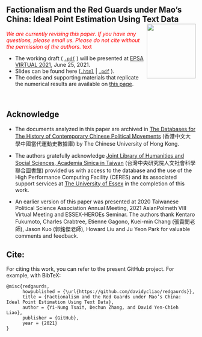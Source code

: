 
## Factionalism and the Red Guards under Mao’s China: Ideal Point Estimation Using Text Data <img src="https://avatars3.githubusercontent.com/u/77121644?s=400&u=49ca6038b83b629a86d391bb2e4d19f8995918a5&v=4" width="130" height= 145 align="right" /> <br />  



<span style="color:red"> *We are currently revising this paper. If you have any questions, please email us. Please do not cite without the permission of the authors.* text</span>


- The working draft ( [`.pdf`](https://raw.githack.com/davidycliao/redgaurds/master/paper/epsa.pdf) ) will be presented at [EPSA VIRTUAL 2021](https://coms.events/epsa2021/data/sessions/en/session_131.html), June 25, 2021.
- Slides can be found here ([`.html`](https://raw.githack.com/davidycliao/redgaurds/master/slides/slides.html) | [`.pdf`](https://raw.githack.com/davidycliao/redgaurds/master/slides/slides.pdf) ).
- The codes and supporting materials that replicate the numerical results are available on [this page](https://raw.githack.com/davidycliao/redgaurds/master/code_replication.html#Requirement). 
<br />




## Acknowledge 

- The documents analyzed in this paper are archived in [The Databases for  The History of Contemporary Chinese Political Movements](http://ccrd.usc.cuhk.edu.hk/Default.aspx?msg=%25u6ca1%25u6709%25u8ba2%25u9605%25uff0c%25u6b22%25u8fce%25u8ba2%25u9605%25uff01) (香港中文大學中國當代運動史數據庫) by The Chinese University of Hong Kong.

-  The authors gratefully acknowledge [Joint Library of Humanities and Social Sciences, Academia Sinica in Taiwan](https://hslib.sinica.edu.tw/eng/frontpage) (台灣中央研究院人文社會科學聯合圖書館) provided us with access to the database and the use of the High Performance Computing Facility (CERES) and its associated support services at [The University of Essex](https://www.essex.ac.uk/student/it-services/high-performance-computing-(hpc)) in the completion of this work.


- An earlier version of this paper was presented at 2020 Taiwanese Political Science Association Annual Meeting, 2021 AsianPolmeth VIII Virtual Meeting and ESSEX-HEROEs Seminar. The authors thank Kentaro Fukumoto, Charles Crabtree, Etienne Gagono, Kuei-min Chang (張貴閔老師), Jason Kuo (郭銘傑老師), Howard Liu and Ju Yeon Park for valuable comments and feedback.

## Cite:
For citing this work, you can refer to the present GitHub project. For example, with BibTeX:
```
@misc{redgaurds,
      howpublished = {\url{https://github.com/davidycliao/redgaurds}},
      title = {Factionalism and the Red Guards under Mao’s China: Ideal Point Estimation Using Text Data},
      author = {Yi-Nung Tsai†, Dechun Zhang, and David Yen-Chieh Liao},
      publisher = {GitHub},
      year = {2021}
}
```
